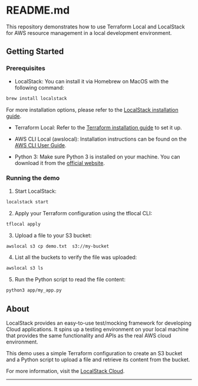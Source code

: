 # README.md

This repository demonstrates how to use Terraform Local and LocalStack for AWS resource management in a local development environment. 

## Getting Started

### Prerequisites

- LocalStack: You can install it via Homebrew on MacOS with the following command:

```bash
brew install localstack
```

For more installation options, please refer to the [LocalStack installation guide](https://github.com/localstack/localstack#installing).

- Terraform Local: Refer to the [Terraform installation guide](https://learn.hashicorp.com/tutorials/terraform/install-cli) to set it up.

- AWS CLI Local (awslocal): Installation instructions can be found on the [AWS CLI User Guide](https://docs.aws.amazon.com/cli/latest/userguide/cli-configure-quickstart.html).

- Python 3: Make sure Python 3 is installed on your machine. You can download it from the [official website](https://www.python.org/downloads/).

### Running the demo

1. Start LocalStack:

```bash
localstack start
```

2. Apply your Terraform configuration using the tflocal CLI:

```bash
tflocal apply
```

3. Upload a file to your S3 bucket:

```bash
awslocal s3 cp demo.txt  s3://my-bucket
```

4. List all the buckets to verify the file was uploaded:

```bash
awslocal s3 ls
```

5. Run the Python script to read the file content:

```bash
python3 app/my_app.py
```

## About

LocalStack provides an easy-to-use test/mocking framework for developing Cloud applications. It spins up a testing environment on your local machine that provides the same functionality and APIs as the real AWS cloud environment. 

This demo uses a simple Terraform configuration to create an S3 bucket and a Python script to upload a file and retrieve its content from the bucket.

For more information, visit the [LocalStack Cloud](https://localstack.cloud/).

---